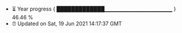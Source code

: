 - ⏳ Year progress { █████████████▁▁▁▁▁▁▁▁▁▁▁▁▁▁▁▁▁ } 46.46 %
- ⏰ Updated on Sat, 19 Jun 2021 14:17:37 GMT

